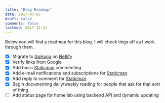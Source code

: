 ```yaml
---
title: "Blog Roadmap"
date: 2017-07-05
draft: false
comments: false
lastmod: 2017-12-31
---
```


Below you will find a roadmap for this blog.  I will check tings off as I work through them.

- [x] Migrate to [GoHugo](http://gohugo.io/) on [Netlify](https://www.netlify.com/)
- [x] Verify links from Google
- [x] Add basic [Staticman](https://staticman.net/) commenting
- [x] Add e-mail notifications and subscriptions for [Staticman](https://staticman.net/)
- [x] Add reply to comment for [Staticman](https://staticman.net/)
- [x] Begin documenting daily/weekly reading for people that ask for that sort of thing. 
- [ ] Add status page for home lab using backend API and dynamic updating